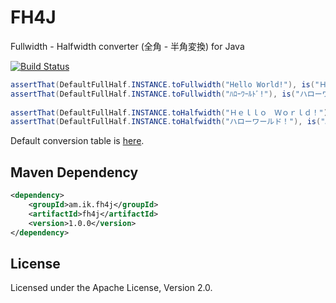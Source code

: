 # FH4J

Fullwidth - Halfwidth converter (全角 - 半角変換) for Java

[![Build Status](https://travis-ci.org/making/fh4j.svg)](https://travis-ci.org/making/fh4j)

``` java
assertThat(DefaultFullHalf.INSTANCE.toFullwidth("Hello World!"), is("Ｈｅｌｌｏ　Ｗｏｒｌｄ！"));
assertThat(DefaultFullHalf.INSTANCE.toFullwidth("ﾊﾛｰﾜｰﾙﾄﾞ!"), is("ハローワールド！"));
        
assertThat(DefaultFullHalf.INSTANCE.toHalfwidth("Ｈｅｌｌｏ　Ｗｏｒｌｄ！"), is("Hello World!"));
assertThat(DefaultFullHalf.INSTANCE.toHalfwidth("ハローワールド！"), is("ﾊﾛｰﾜｰﾙﾄﾞ!"));
```

Default conversion table is [here](src/main/java/fh4j/DefaultFullHalf.java).

## Maven Dependency

``` xml
<dependency>
	<groupId>am.ik.fh4j</groupId>
	<artifactId>fh4j</artifactId>
	<version>1.0.0</version>
</dependency>
```

## License

Licensed under the Apache License, Version 2.0.
